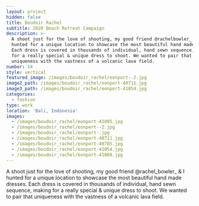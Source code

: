 ```yaml
---
layout: project
hidden: false
title: Boudoir Rachel
subtitle: 2020 Beach Retreat Campaign
description: >-
  A shoot just for the love of shooting, my good friend @rachelbowler_ & I
  hunted for a unique location to showcase the most beautiful hand made dresses.
  Each dress is covered in thousands of individual, hand sewn sequence, making
  for a really special & unique dress to shoot. We wanted to pair that
  uniqueness with the vastness of a volcanic lava field.
number: 14
style: vertical
featured_image: /images/boudoir_rachel/eonport--2.jpg
image2_path: /images/boudoir_rachel/eonport-40711.jpg
image3_path: /images/boudoir_rachel/eonport-41054.jpg
categories:
  - fashion
type: work
location: 'Bali, Indonesia'
images:
  - /images/boudoir_rachel/eonport-41095.jpg
  - /images/boudoir_rachel/eonport--2.jpg
  - /images/boudoir_rachel/eonport-.jpg
  - /images/boudoir_rachel/eonport-40711.jpg
  - /images/boudoir_rachel/eonport-40785.jpg
  - /images/boudoir_rachel/eonport-41054.jpg
  - /images/boudoir_rachel/eonport-41088.jpg
---
```


A shoot just for the love of shooting, my good friend @rachel\_bowler\_ & I hunted for a unique location to showcase the most beautiful hand made dresses. Each dress is covered in thousands of individual, hand sewn sequence, making for a really special & unique dress to shoot. We wanted to pair that uniqueness with the vastness of a volcanic lava field.&nbsp;
